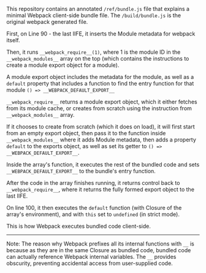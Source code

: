 This repository contains an annotated `/ref/bundle.js` file that explains a minimal Webpack client-side bundle file. The `/build/bundle.js` is the original webpack generated file.

First, on Line 90 - the last IIFE, it inserts the Module metadata for webpack itself.

Then, it runs `__webpack_require__(1)`, where 1 is the module ID in the `__webpack_modules__` array on the top (which contains the instructions to create a module export object for a module).

A module export object includes the metadata for the module, as well as a `default` property that includes a function to find the entry function for that module `() => __WEBPACK_DEFAULT_EXPORT__`

`__webpack_require__` returns a module export object, which it either fetches from its module cache, or creates from scratch using the instruction from `__webpack_modules__` array.

If it chooses to create from scratch (which it does on load), it will first start from an empty export object, then pass it to the function inside `__webpack_modules__` where it adds Module metadata, then adds a property `default` to the exports object, as well as set its getter to `() => __WEBPACK_DEFAULT_EXPORT__`.

Inside the array's function, it executes the rest of the bundled code and sets `__WEBPACK_DEFAULT_EXPORT__` to the bundle's entry function.

After the code in the array finishes running, it returns control back to `__webpack_require__`, where it returns the fully formed export object to the last IIFE.

On line 100, it then executes the `default` function (with Closure of the array's environment), and with `this` set to `undefined` (in strict mode).

This is how Webpack executes bundled code client-side.

---

Note: The reason why Webpack prefixes all its internal functions with `__` is because as they are in the same Closure as bundled code, bundled code can actually reference Webpack internal variables. The `__` provides obscurity, preventing accidental access from user-supplied code.
